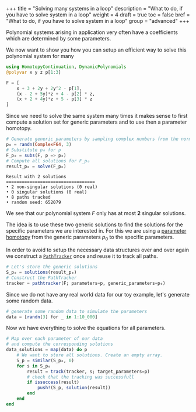 +++
title = "Solving many systems in a loop"
description = "What to do, if you have to solve system in a loop"
weight = 4
draft = true
toc = false
bref =  "What to do, if you have to solve system in a loop"
group = "advanced"
+++

Polynomial systems arising in application very often have a coefficients which are determined by some parameters.

We now want to show you how you can setup an efficient way to solve this polynomial system for many 


```julia
using HomotopyContinuation, DynamicPolynomials
@polyvar x y z p[1:3]

F = [
    x + 3 + 2y + 2y^2 - p[1],
    (x - 2 + 5y)*z + 4 - p[2] * z,
    (x + 2 + 4y)*z + 5 - p[3] * z    
]

```


Since we need to solve the same system many times it makes sense to first compute a 
solution set for generic parameters and to use then a parameter homotopy.

```julia
# Generate generic parameters by sampling complex numbers from the normal distribution
p₀ = randn(ComplexF64, 3)
# Substitute p₀ for p
F_p₀ = subs(F, p => p₀)
# Compute all solutions for F_p₀
result_p₀ = solve(F_p₀)
```

```
Result with 2 solutions
==================================
• 2 non-singular solutions (0 real)
• 0 singular solutions (0 real)
• 8 paths tracked
• random seed: 652079
```

We see that our polynomial system $F$ only has at most **2** singular solutions.

The idea is to use these two generic solutions to find the solutions for the specific parameters we are interested in.
For this we are using a [parameter homotopy](/guides/parameter-homotopies/) from the generic parameters $p_0$ to the specific parameters.

In order to avoid to setup the necessary data structures over and over again we construct a [`PathTracker`](https://www.juliahomotopycontinuation.org/HomotopyContinuation.jl/stable/path_tracker/#HomotopyContinuation.PathTracker) once
and reuse it to track all paths.
```julia
# Let's store the generic solutions
S_p₀ = solutions(result_p₀)
# Construct the PathTracker
tracker = pathtracker(F; parameters=p, generic_parameters=p₀)
```

Since we do not have any real world data for our toy example, let's generate some random data.

```julia
# generate some random data to simulate the parameters
data = [randn(3) for _ in 1:10_000]
```

Now we have everything to solve the equations for all parameters.
```julia
# Map over each parameter of our data
# and compute the corresponding solutions
data_solutions = map(data) do p
    # We want to store all solutions. Create an empty array.
    S_p = similar(S_p₀, 0)
    for s in S_p₀
        result = track(tracker, s; target_parameters=p)
        # check that the tracking was successfull
        if issuccess(result)
            push!(S_p, solution(result))
        end
    end
end
```

